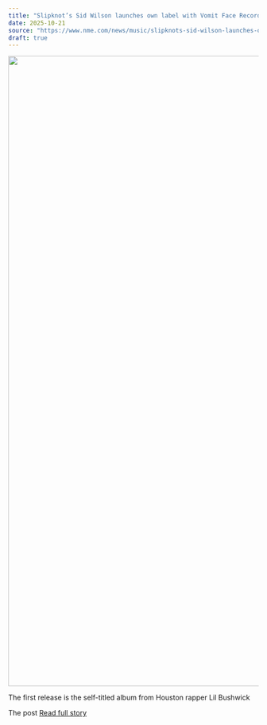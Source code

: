 ```yaml
---
title: "Slipknot’s Sid Wilson launches own label with Vomit Face Records"
date: 2025-10-21
source: "https://www.nme.com/news/music/slipknots-sid-wilson-launches-own-label-with-vomit-face-records-3900736?utm_source=rss&utm_medium=rss&utm_campaign=slipknots-sid-wilson-launches-own-label-with-vomit-face-records"
draft: true
---
```


<p><img alt="" class="attachment-full size-full wp-post-image" height="1270" src="https://www.nme.com/wp-content/uploads/2025/10/Justin_Baker_Pep_Williams.jpg" width="2000" /></p>
<p>The first release is the self-titled album from Houston rapper Lil Bushwick</p>
<p>The post <a href="https://www.nme....

[Read full story](https://www.nme.com/news/music/slipknots-sid-wilson-launches-own-label-with-vomit-face-records-3900736?utm_source=rss&utm_medium=rss&utm_campaign=slipknots-sid-wilson-launches-own-label-with-vomit-face-records)
